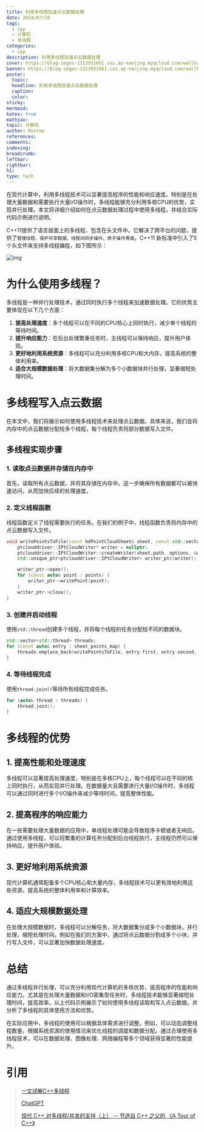 ```yaml
---
title: 利用多线程加速点云数据处理
date: 2024/07/10
tags:
  - cpp
  - 计算机
  - 多线程
categories:
  - cpp
description: 利用多线程加速点云数据处理
cover: https://blog-imges-1313931661.cos.ap-nanjing.myqcloud.com/wallhaven-1ppld1.jpg
banner: https://blog-imges-1313931661.cos.ap-nanjing.myqcloud.com/wallhaven-1ppld1.jpg
poster:
  topic: 
  headline: 利用多线程加速点云数据处理
  caption: 
  color: 
sticky: 
mermaid: 
katex: true
mathjax: 
topic: 计算机
author: Montee
references: 
comments: 
indexing: 
breadcrumb: 
leftbar: 
rightbar: 
h1: 
type: tech
---
```


在现代计算中，利用多线程技术可以显著提高程序的性能和响应速度。特别是在处理大量数据和需要执行大量I/O操作时，多线程能够充分利用多核CPU的优势，实现并行处理。本文将详细介绍如何在点云数据处理过程中使用多线程，并结合实际代码示例进行说明。

C++11提供了语言层面上的多线程，包含在头文件<thread>中。它解决了跨平台的问题，提供了`管理线程、保护共享数据、线程间同步操作、原子操作等类`。C++11 新标准中引入了5个头文件来支持多线程编程，如下图所示：

![img](https://blog-imges-1313931661.cos.ap-nanjing.myqcloud.com/watermark%2Ctype_ZmFuZ3poZW5naGVpdGk%2Cshadow_10%2Ctext_aHR0cHM6Ly9ibG9nLmNzZG4ubmV0L1FMZWVscQ%3D%3D%2Csize_16%2Ccolor_FFFFFF%2Ct_70.png)

# 为什么使用多线程？

多线程是一种并行处理技术，通过同时执行多个线程来加速数据处理。它的优势主要体现在以下几个方面：
1. **提高处理速度**：多个线程可以在不同的CPU核心上同时执行，减少单个线程的等待时间。
2. **提升响应能力**：在后台处理繁重任务时，主线程可以保持响应，提升用户体验。
3. **更好地利用系统资源**：多线程可以充分利用多核CPU和大内存，提高系统的整体利用率。
4. **适合大规模数据处理**：将大数据集分解为多个小数据块并行处理，显著缩短处理时间。

# 多线程写入点云数据

在本文中，我们将展示如何使用多线程技术来处理点云数据。具体来说，我们会将内存中的点云数据分配给多个线程，每个线程负责将部分数据写入文件。

## 多线程实现步骤

### 1. 读取点云数据并存储在内存中

首先，读取所有点云数据，并将其存储在内存中。这一步确保所有数据都可以被快速访问，从而加快后续的处理速度。

### 2. 定义线程函数

线程函数定义了线程需要执行的任务。在我们的例子中，线程函数负责将内存中的点云数据写入文件。

```cpp
void writePointsToFile(const hdPointCloudSheet& sheet, const std::vector<hdPointFeature2>& points, const WriterOptions& options) {
    ptclouddriver::IPtCloudWriter* writer = nullptr;
    ptclouddriver::IPtCloudWriter::createWriter(sheet.path, options, &writer);
    std::unique_ptr<ptclouddriver::IPtCloudWriter> writer_ptr(writer);

    writer_ptr->open();
    for (const auto& point : points) {
        writer_ptr->writePoint(point);
    }
    writer_ptr->close();
}
```

### 3. 创建并启动线程

使用`std::thread`创建多个线程，并将每个线程的任务分配给不同的数据块。

```cpp
std::vector<std::thread> threads;
for (const auto& entry : sheet_points_map) {
    threads.emplace_back(writePointsToFile, entry.first, entry.second, writer_options);
}
```

### 4. 等待线程完成

使用`thread.join()`等待所有线程完成任务。

```cpp
for (auto& thread : threads) {
    thread.join();
}
```

# 多线程的优势

## 1. 提高性能和处理速度

多线程可以显著提高处理速度，特别是在多核CPU上，每个线程可以在不同的核上同时执行，从而实现并行处理。在数据量大且需要进行大量I/O操作时，多线程可以通过同时进行多个I/O操作来减少等待时间，提高整体性能。

## 2. 提高程序的响应能力

在一些需要处理大量数据的应用中，单线程处理可能会导致程序卡顿或者无响应。通过使用多线程，可以将繁重的计算任务分配到后台线程执行，主线程仍然可以保持响应，提升用户体验。

## 3. 更好地利用系统资源

现代计算机通常配备多个CPU核心和大量内存，多线程技术可以更有效地利用这些资源，提高系统的整体利用率和计算效率。

## 4. 适应大规模数据处理

在处理大规模数据时，多线程可以分解任务，将大数据集分成多个小数据块，并行处理，缩短处理时间。例如在我们的方案中，通过将点云数据分割成多个小块，并行写入文件，可以显著加快数据处理速度。

# 总结

通过多线程并行处理，可以充分利用现代计算机的多核优势，提高程序的性能和响应能力。尤其是在处理大量数据和I/O密集型任务时，多线程技术能够显著缩短处理时间，提高效率。以上代码示例展示了如何使用多线程读取和写入点云数据，并分析了多线程的具体使用方法和优势。

在实际应用中，多线程的使用可以根据具体需求进行调整。例如，可以动态调整线程数量，根据系统资源的使用情况来优化线程的调度和数据分配。通过合理使用多线程技术，可以在数据处理、图像处理、网络编程等多个领域获得显著的性能提升。

# 引用

> [一文详解C++多线程](https://blog.csdn.net/QLeelq/article/details/115747717)
>
> [ChatGPT](https://chatgpt.com/c/c1a6a3f9-3883-4259-bdb5-1df9b1b94d04)
>
> [现代 C++ 对多线程/并发的支持（上） -- 节选自 C++ 之父的 《A Tour of C++》](https://www.cnblogs.com/tengzijian/p/a-tour-of-cpp-modern-cpp-concurrency-1.html)